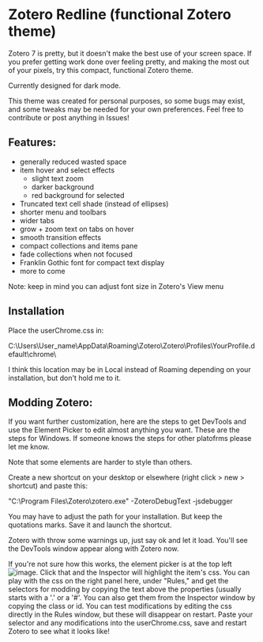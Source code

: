 # Zotero Redline (functional Zotero theme)
Zotero 7 is pretty, but it doesn't make the best use of your screen space. If you prefer getting work done over feeling pretty, and making the most out of your pixels, try this compact, functional Zotero theme.

Currently designed for dark mode.

This theme was created for personal purposes, so some bugs may exist, and some tweaks may be needed for your own preferences. Feel free to contribute or post anything in Issues!

## Features:
- generally reduced wasted space
- item hover and select effects
  - slight text zoom
  - darker background
  - red background for selected
- Truncated text cell shade (instead of ellipses)
- shorter menu and toolbars
- wider tabs
- grow + zoom text on tabs on hover
- smooth transition effects
- compact collections and items pane
- fade collections when not focused
- Franklin Gothic font for compact text display
- more to come

Note: keep in mind you can adjust font size in Zotero's View menu

## Installation
Place the userChrome.css in:

C:\Users\User_name\AppData\Roaming\Zotero\Zotero\Profiles\YourProfile.default\chrome\

I think this location may be in Local instead of Roaming depending on your installation, but don't hold me to it.

## Modding Zotero:
If you want further customization, here are the steps to get DevTools and use the Element Picker to edit almost anything you want. These are the steps for Windows. If someone knows the steps for other platofrms please let me know.

Note that some elements are harder to style than others.

Create a new shortcut on your desktop or elsewhere (right click > new > shortcut) and paste this: 

"C:\Program Files\Zotero\zotero.exe" -ZoteroDebugText -jsdebugger

You may have to adjust the path for your installation. But keep the quotations marks. Save it and launch the shortcut.

Zotero with throw some warnings up, just say ok and let it load. You'll see the DevTools window appear along with Zotero now.

If you're not sure how this works, the element picker is at the top left ![image](https://github.com/user-attachments/assets/cb0b1f74-2ce2-4088-aee7-a6d62189973d). Click that and the Inspector will highlight the item's css. You can play with the css on the right panel here, under "Rules," and get the selectors for modding by copying the text above the properties (usually starts with a '.' or a '#'. You can also get them from the Inspector window by copying the class or id. You can test modifications by editing the css directly in the Rules window, but these will disappear on restart. Paste your selector and any modifications into the userChrome.css, save and restart Zotero to see what it looks like!
